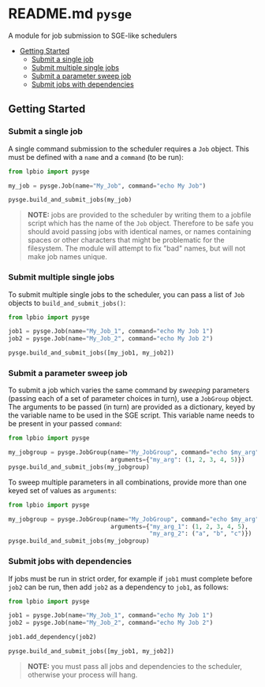 # README.md `pysge`

A module for job submission to SGE-like schedulers

<!-- TOC -->

- [Getting Started](#getting-started)
    - [Submit a single job](#submit-a-single-job)
    - [Submit multiple single jobs](#submit-multiple-single-jobs)
    - [Submit a parameter sweep job](#submit-a-parameter-sweep-job)
    - [Submit jobs with dependencies](#submit-jobs-with-dependencies)

<!-- /TOC -->

## Getting Started

### Submit a single job

A single command submission to the scheduler requires a `Job` object. This must be defined with a `name` and a `command` (to be run):

```python
from lpbio import pysge

my_job = pysge.Job(name="My_Job", command="echo My Job")

pysge.build_and_submit_jobs(my_job)
```

> **NOTE:** jobs are provided to the scheduler by writing them to a jobfile script which has the name of the `Job` object. Therefore to be safe you should avoid passing jobs with identical names, or names containing spaces or other characters that might be problematic for the filesystem. The module will attempt to fix "bad" names, but will not make job names unique.

### Submit multiple single jobs

To submit multiple single jobs to the scheduler, you can pass a list of `Job` objects to `build_and_submit_jobs()`:

```python
from lpbio import pysge

job1 = pysge.Job(name="My_Job_1", command="echo My Job 1")
job2 = pysge.Job(name="My_Job_2", command="echo My Job 2")

pysge.build_and_submit_jobs([my_job1, my_job2])
```

### Submit a parameter sweep job

To submit a job which varies the same command by *sweeping* parameters (passing each of a set of parameter choices in turn), use a `JobGroup` object. The arguments to be passed (in turn) are provided as a dictionary, keyed by the variable name to be used in the SGE script. This variable name needs to be present in your passed `command`:

```python
from lpbio import pysge

my_jobgroup = pysge.JobGroup(name="My_JobGroup", command="echo $my_arg",
                             arguments={"my_arg": (1, 2, 3, 4, 5)})
pysge.build_and_submit_jobs(my_jobgroup)
```

To sweep multiple parameters in all combinations, provide more than one keyed set of values as `arguments`:

```python
from lpbio import pysge

my_jobgroup = pysge.JobGroup(name="My_JobGroup", command="echo $my_arg",
                             arguments={"my_arg_1": (1, 2, 3, 4, 5),
                                        "my_arg_2": ("a", "b", "c")})
pysge.build_and_submit_jobs(my_jobgroup)
```

### Submit jobs with dependencies

If jobs must be run in strict order, for example if `job1` must complete before `job2` can be run, then add `job2` as a dependency to `job1`, as follows:

```python
from lpbio import pysge

job1 = pysge.Job(name="My_Job_1", command="echo My Job 1")
job2 = pysge.Job(name="My_Job_2", command="echo My Job 2")

job1.add_dependency(job2)

pysge.build_and_submit_jobs([my_job1, my_job2])
```

> **NOTE:** you must pass all jobs and dependencies to the scheduler, otherwise your process will hang.